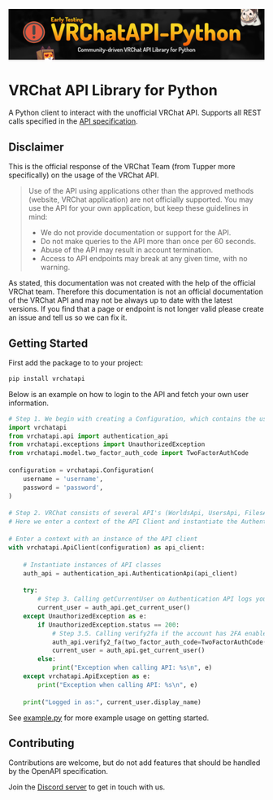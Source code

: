![](https://github.com/vrchatapi/vrchatapi.github.io/blob/main/static/assets/img/lang/lang_python_banner_1500x300.png?raw=true)

# VRChat API Library for Python

A Python client to interact with the unofficial VRChat API. Supports all REST calls specified in the [API specification](https://github.com/vrchatapi/specification).

## Disclaimer

This is the official response of the VRChat Team (from Tupper more specifically) on the usage of the VRChat API.

> Use of the API using applications other than the approved methods (website, VRChat application) are not officially supported. You may use the API for your own application, but keep these guidelines in mind:
> * We do not provide documentation or support for the API.
> * Do not make queries to the API more than once per 60 seconds.
> * Abuse of the API may result in account termination.
> * Access to API endpoints may break at any given time, with no warning.

As stated, this documentation was not created with the help of the official VRChat team. Therefore this documentation is not an official documentation of the VRChat API and may not be always up to date with the latest versions. If you find that a page or endpoint is not longer valid please create an issue and tell us so we can fix it.

## Getting Started

First add the package to to your project:
```bash
pip install vrchatapi
```

Below is an example on how to login to the API and fetch your own user information.

```python
# Step 1. We begin with creating a Configuration, which contains the username and password for authentication.
import vrchatapi
from vrchatapi.api import authentication_api
from vrchatapi.exceptions import UnauthorizedException
from vrchatapi.model.two_factor_auth_code import TwoFactorAuthCode

configuration = vrchatapi.Configuration(
    username = 'username',
    password = 'password',
)

# Step 2. VRChat consists of several API's (WorldsApi, UsersApi, FilesApi, NotificationsApi, FriendsApi, etc...)
# Here we enter a context of the API Client and instantiate the Authentication API which is required for logging in.

# Enter a context with an instance of the API client
with vrchatapi.ApiClient(configuration) as api_client:

    # Instantiate instances of API classes
    auth_api = authentication_api.AuthenticationApi(api_client)

    try:
        # Step 3. Calling getCurrentUser on Authentication API logs you in if the user isn't already logged in.
        current_user = auth_api.get_current_user()
    except UnauthorizedException as e:
        if UnauthorizedException.status == 200:
            # Step 3.5. Calling verify2fa if the account has 2FA enabled
            auth_api.verify2_fa(two_factor_auth_code=TwoFactorAuthCode(input("2FA Code: ")))
            current_user = auth_api.get_current_user()
        else:
            print("Exception when calling API: %s\n", e)
    except vrchatapi.ApiException as e:
        print("Exception when calling API: %s\n", e)

    print("Logged in as:", current_user.display_name)
```

See [example.py](https://github.com/vrchatapi/vrchatapi-python/blob/main/example.py) for more example usage on getting started.

## Contributing

Contributions are welcome, but do not add features that should be handled by the OpenAPI specification.

Join the [Discord server](https://discord.gg/Ge2APMhPfD) to get in touch with us.
